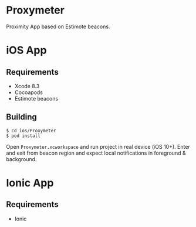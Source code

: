 Proxymeter
==========

Proximity App based on Estimote beacons.

iOS App
=======

Requirements
------------

* Xcode 8.3
* Cocoapods
* Estimote beacons

Building
--------

```
$ cd ios/Proxymeter
$ pod install
```

Open `Proxymeter.xcworkspace` and run project in real device (iOS 10+). Enter and exit from beacon region and expect local notifications in foreground & background.

Ionic App
=========

Requirements
------------

* Ionic


